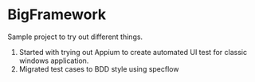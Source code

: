 # BigFramework

Sample project to try out different things.

1. Started with trying out Appium to create automated UI test for classic windows application.
2. Migrated test cases to BDD style using specflow
